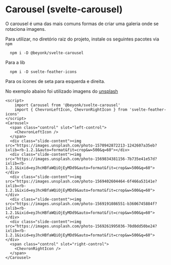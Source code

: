 # Carousel (svelte-carousel)

O carousel é uma das mais comuns formas de criar uma galeria onde se rotaciona imagens. 

Para utilizar, no diretório raiz do projeto, instale os seguintes pacotes via `npm`

```
  npm i -D @beyonk/svelte-carousel
```
Para a lib 

```
  npm i -D svelte-feather-icons
```
Para os ícones de seta para esquerda e direita.

No exemplo abaixo foi utilizado imagens do [unsplash](https://unsplash.com)

```
<script>
	import Carousel from '@beyonk/svelte-carousel'
	import { ChevronLeftIcon, ChevronRightIcon } from 'svelte-feather-icons'
</script>
<Carousel>
  <span class="control" slot="left-control">
    <ChevronLeftIcon />
  </span>
  <div class="slide-content"><img src="https://images.unsplash.com/photo-1570942872213-1242607a35eb?ixlib=rb-1.2.1&auto=format&fit=crop&w=500&q=60"></div>
  <div class="slide-content"><img src="https://images.unsplash.com/photo-1569834381156-7b735e41e57d?ixlib=rb-1.2.1&ixid=eyJhcHBfaWQiOjEyMDd9&auto=format&fit=crop&w=500&q=60"></div>
  <div class="slide-content"><img src="https://images.unsplash.com/photo-1569402604464-6f466a53141e?ixlib=rb-1.2.1&ixid=eyJhcHBfaWQiOjEyMDd9&auto=format&fit=crop&w=500&q=60"></div>  
  <div class="slide-content"><img src="https://images.unsplash.com/photo-1569191086551-b3606745884f?ixlib=rb-1.2.1&ixid=eyJhcHBfaWQiOjEyMDd9&auto=format&fit=crop&w=500&q=60"></div>  
  <div class="slide-content"><img src="https://images.unsplash.com/photo-1569261995036-70d0dd50be24?ixlib=rb-1.2.1&ixid=eyJhcHBfaWQiOjEyMDd9&auto=format&fit=crop&w=500&q=60"></div>  
  <span class="control" slot="right-control">
    <ChevronRightIcon />
  </span>
</Carousel>
```
